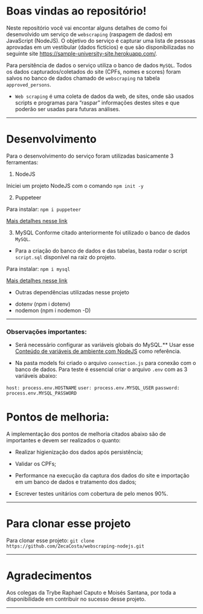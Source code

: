 # Boas vindas ao repositório!
Neste repositório você vai encontar alguns detalhes de como foi desenvolvido um serviço de `webscraping` (raspagem de dados) em JavaScript (NodeJS). O objetivo do serviço é capturar uma lista de pessoas aprovadas em um vestibular (dados fictícios) e que são disponibilizadas no seguinte site https://sample-university-site.herokuapp.com/.

Para persitência de dados o serviço utiliza o banco de dados `MySQL`. Todos os dados capturados/coletados do site (CPFs, nomes e scores) foram salvos no banco de dados chamado de `webscraping` na tabela `approved_persons`.

* `Web scraping` é uma coleta de dados da web, de sites, onde são usados scripts e programas para “raspar” informações destes sites e que poderão ser usadas para futuras análises.

---

# Desenvolvimento
Para o desenvolvimento do serviço foram utilizadas basicamente 3 ferramentas:

1. NodeJS

Iniciei um projeto NodeJS com o comando `npm init -y`

2. Puppeteer

Para instalar: `npm i puppeteer`

[Mais detalhes nesse link](https://www.npmjs.com/package/puppeteer)

3. MySQL
Conforme citado anteriormente foi utilizado o banco de dados `MySQL`.

- Para a criação do banco de dados e das tabelas, basta rodar o script `script.sql` disponível na raiz do projeto.

Para instalar: `npm i mysql`

[Mais detalhes nesse link](https://www.npmjs.com/package/mysql)

* Outras dependências utilizadas nesse projeto
- dotenv (npm i dotenv)
- nodemon (npm i nodemon -D)

---

### Observações importantes:

- Será necessário configurar as variáveis globais do MySQL.** Usar esse [Conteúdo de variáveis de ambiente com NodeJS](https://blog.rocketseat.com.br/variaveis-ambiente-nodejs/) como referência.

- Na pasta models foi criado o arquivo `connection.js` para conexão com o banco de dados. Para teste é essencial criar o arquivo `.env` com as 3 variáveis abaixo:

`host: process.env.HOSTNAME`
`user: process.env.MYSQL_USER`
`password: process.env.MYSQL_PASSWORD`

# Pontos de melhoria:
A implementação dos pontos de melhoria citados abaixo são de importantes e devem ser realizados o quanto:

- Realizar higienização dos dados após persistência;

- Validar os CPFs;

- Performance na execução da captura dos dados do site e importação em um banco de dados e tratamento dos dados;

- Escrever testes unitários com cobertura de pelo menos 90%.

---

# Para clonar esse projeto
Para clonar esse projeto: `git clone  https://github.com/ZecaCosta/webscraping-nodejs.git`

---

# Agradecimentos
Aos colegas da Trybe Raphael Caputo e Moisés Santana, por toda a disponibilidade em contribuir no sucesso desse projeto.

---